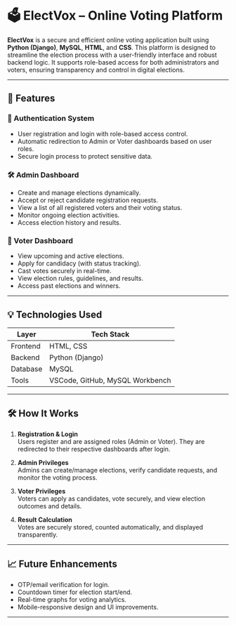 # 🗳️ ElectVox – Online Voting Platform

**ElectVox** is a secure and efficient online voting application built using **Python (Django)**, **MySQL**, **HTML**, and **CSS**. This platform is designed to streamline the election process with a user-friendly interface and robust backend logic. It supports role-based access for both administrators and voters, ensuring transparency and control in digital elections.

---

## 🚀 Features

### 🔐 Authentication System
- User registration and login with role-based access control.
- Automatic redirection to Admin or Voter dashboards based on user roles.
- Secure login process to protect sensitive data.

### 🛠️ Admin Dashboard
- Create and manage elections dynamically.
- Accept or reject candidate registration requests.
- View a list of all registered voters and their voting status.
- Monitor ongoing election activities.
- Access election history and results.

### 👤 Voter Dashboard
- View upcoming and active elections.
- Apply for candidacy (with status tracking).
- Cast votes securely in real-time.
- View election rules, guidelines, and results.
- Access past elections and winners.

---

## 💡 Technologies Used

| Layer      | Tech Stack              |
|------------|--------------------------|
| Frontend   | HTML, CSS                |
| Backend    | Python (Django)          |
| Database   | MySQL                    |
| Tools      | VSCode, GitHub, MySQL Workbench |

---

## 🛠️ How It Works

1. **Registration & Login**  
   Users register and are assigned roles (Admin or Voter). They are redirected to their respective dashboards after login.

2. **Admin Privileges**  
   Admins can create/manage elections, verify candidate requests, and monitor the voting process.

3. **Voter Privileges**  
   Voters can apply as candidates, vote securely, and view election outcomes and details.

4. **Result Calculation**  
   Votes are securely stored, counted automatically, and displayed transparently.

---

## 📈 Future Enhancements

- OTP/email verification for login.
- Countdown timer for election start/end.
- Real-time graphs for voting analytics.
- Mobile-responsive design and UI improvements.

---


